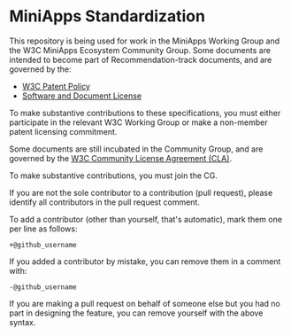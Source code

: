 # MiniApps Standardization

This repository is being used for work in the MiniApps Working Group and the W3C MiniApps Ecosystem Community Group. Some documents are intended to become part of Recommendation-track documents, and are governed by the:

  * [W3C Patent Policy](https://www.w3.org/Consortium/Patent-Policy-20200915/)
  * [Software and Document License](https://www.w3.org/Consortium/Legal/copyright-software)

To make substantive contributions to these specifications, you must either participate in the relevant W3C Working Group or make a non-member patent licensing commitment.

Some documents are still incubated in the Community Group, and are governed by the [W3C Community License Agreement (CLA)](https://www.w3.org/community/about/agreements/cla/).

To make substantive contributions, you must join the CG. 

If you are not the sole contributor to a contribution (pull request), please identify all 
contributors in the pull request comment.

To add a contributor (other than yourself, that's automatic), mark them one per line as follows:

```
+@github_username
```

If you added a contributor by mistake, you can remove them in a comment with:

```
-@github_username
```

If you are making a pull request on behalf of someone else but you had no part in designing the 
feature, you can remove yourself with the above syntax.